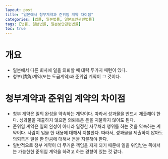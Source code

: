 ```yaml
---
layout: post
title: "일본에서 청부계약과 준위임 계약 차이점"
categories: [법률, 일본법률, 일본보안관련법률]
tags: [법률, 일본법률, 일본보안관련법률]
toc: true
---
```


# 개요
- 일본에서 다른 회사에 일을 의뢰할 때 대략 두가지 패턴이 있다. 
- 청부(請負)계약(또는 도급계약)과 준위임 계약이 그 것이다. 

# 청부계약과 준위임 계약의 차이점
- 청부 계약은 일의 완성을 약속하는 계약이다. 따라서 성과물을 반드시 제출해야 한다. 성과물을 제출하지 않으면 의뢰측은 돈을 지불하지 않아도 된다. 
- 준위임 계약은 일의 완성이 아니라 일정한 사무처리 행위를 하는 것을 약속하는 계약이다. 사람이 일을 한 내용에 대해서 지불한다. 따라서, 성과물을 제출하지 않아도 의뢰측은 일을 한 만큼에 대해서 돈을 지불해야 한다. 
- 일반적으로 청부 계약이 더 무거운 책임을 지게 되기 때문에 일을 위임받는 쪽에서는 가능한한 준위임 계약을 하려고 하는 경향이 있는 것 같다. 
